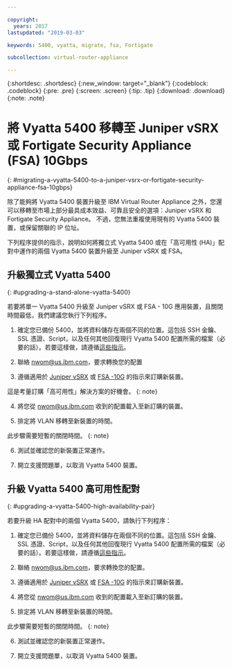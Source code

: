 ```yaml
---

copyright:
  years: 2017
lastupdated: "2019-03-03"

keywords: 5400, vyatta, migrate, fsa, Fortigate

subcollection: virtual-router-appliance

---
```


{:shortdesc: .shortdesc}
{:new_window: target="_blank"}
{:codeblock: .codeblock}
{:pre: .pre}
{:screen: .screen}
{:tip: .tip}
{:download: .download}
{:note: .note}

# 將 Vyatta 5400 移轉至 Juniper vSRX 或 Fortigate Security Appliance (FSA) 10Gbps
{: #migrating-a-vyatta-5400-to-a-juniper-vsrx-or-fortigate-security-appliance-fsa-10gbps}

除了能夠將 Vyatta 5400 裝置升級至 IBM Virtual Router Appliance 之外，您還可以移轉至市場上部分最具成本效益、可靠且安全的選項：Juniper vSRX 和 Fortigate Security Appliance。
不過，您無法重複使用現有的 Vyatta 5400 裝置，或保留關聯的 IP 位址。

下列程序提供的指示，說明如何將獨立式 Vyatta 5400 或在「高可用性 (HA)」配對中運作的兩個 Vyatta 5400 裝置升級至 Juniper vSRX 或 FSA。

## 升級獨立式 Vyatta 5400
{: #upgrading-a-stand-alone-vyatta-5400}

若要將單一 Vyatta 5400 升級至 Juniper vSRX 或 FSA - 10G 應用裝置，且關閉時間最低，我們建議您執行下列程序。

1. 確定您已備份 5400，並將資料儲存在兩個不同的位置。這包括 SSH 金鑰、SSL 憑證、Script，以及任何其他回復現行 Vyatta 5400 配置所需的檔案（必要的話）。若要這樣做，請遵循[這些指示](/docs/infrastructure/virtual-router-appliance?topic=virtual-router-appliance-backing-up-a-configuration)。

2. 聯絡 nwom@us.ibm.com，要求轉換您的配置

3. 遵循適用於 [Juniper vSRX](/docs/infrastructure/vsrx?topic=vsrx-getting-started-with-ibm-cloud-juniper-vsrx-gateway#steps-for-ordering) 或 [FSA -10G](/docs/infrastructure/fortigate-10g?topic=fortigate-10g-getting-started-with-fortigate-security-appliance-10gbps#ordering-the-fsa-10gbps) 的指示來訂購新裝置。

  這是考量訂購「高可用性」解決方案的好機會。
  {: note}

4. 將您從 nwom@us.ibm.com 收到的配置載入至新訂購的裝置。

5. 排定將 VLAN 移轉至新裝置的時間。

  此步驟需要短暫的關閉時間。
  {: note}

6. 測試並確認您的新裝置正常運作。

7. 開立支援問題單，以取消 Vyatta 5400 裝置。

## 升級 Vyatta 5400 高可用性配對
{: #upgrading-a-vyatta-5400-high-availability-pair}

若要升級 HA 配對中的兩個 Vyatta 5400，請執行下列程序：

1. 確定您已備份 5400，並將資料儲存在兩個不同的位置。這包括 SSH 金鑰、SSL 憑證、Script，以及任何其他回復現行 Vyatta 5400 配置所需的檔案（必要的話）。若要這樣做，請遵循[這些指示](/docs/infrastructure/virtual-router-appliance?topic=virtual-router-appliance-backing-up-a-configuration)。

2. 聯絡 nwom@us.ibm.com，要求轉換您的配置。

3. 遵循適用於 [Juniper vSRX](/docs/infrastructure/vsrx?topic=vsrx-getting-started-with-ibm-cloud-juniper-vsrx-gateway#steps-for-ordering) 或 [FSA -10G](/docs/infrastructure/fortigate-10g?topic=fortigate-10g-getting-started-with-fortigate-security-appliance-10gbps#ordering-the-fsa-10gbps) 的指示來訂購新裝置。

4. 將您從 nwom@us.ibm.com 收到的配置載入至新訂購的裝置。

5. 排定將 VLAN 移轉至新裝置的時間。

  此步驟需要短暫的關閉時間。
  {: note}

6. 測試並確認您的新裝置正常運作。

7. 開立支援問題單，以取消 Vyatta 5400 裝置。
